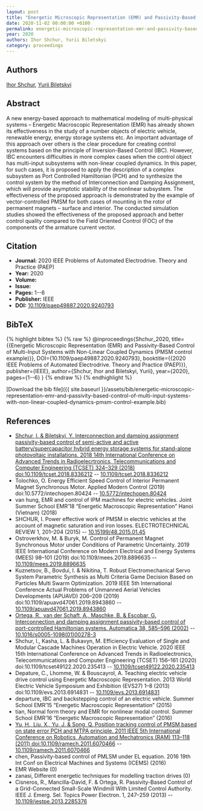 ```yaml
---
layout: post
title: "Energetic Microscopic Representation (EMR) and Passivity-Based Control of Multi-Input Systems with Non-Linear Coupled Dynamics (PMSM control example)"
date: 2020-11-02 00:00:00 +0100
permalink: energetic-microscopic-representation-emr-and-passivity-based-control-of-multi-input-systems-with-non-linear-coupled-dynamics-pmsm-control-example
year: 2020
authors: Ihor Shchur, Yurii Biletskyi
category: proceedings
---
```

 
## Authors
[Ihor Shchur](authors/igor-z-shchur), [Yurii Biletskyi](authors/yurii-o-biletskyi)
 
## Abstract
A new energy-based approach to mathematical modeling of multi-physical systems – Energetic Macroscopic Representation (EMR) has already shown its effectiveness in the study of a number objects of electric vehicle, renewable energy, energy storage systems etc. An important advantage of this approach over others is the clear procedure for creating control systems based on the principle of Inversion-Based Control (IBC). However, IBC encounters difficulties in more complex cases when the control object has multi-input subsystems with non-linear coupled dynamics. In this paper, for such cases, it is proposed to apply the description of a complex subsystem as Port Controlled Hamiltonian (PCH) and to synthesize the control system by the method of Interconnection and Damping Assignment, which will provide asymptotic stability of the nonlinear subsystem. The effectiveness of the proposed approach is demonstrated by the example of vector-controlled PMSM for both cases of mounting in the rotor of permanent magnets – surface and interior. The conducted simulation studies showed the effectiveness of the proposed approach and better control quality compared to the Field Oriented Control (FOC) of the components of the armature current vector.
 
## Citation
- **Journal:** 2020 IEEE Problems of Automated Electrodrive. Theory and Practice (PAEP)
- **Year:** 2020
- **Volume:** 
- **Issue:** 
- **Pages:** 1--6
- **Publisher:** IEEE
- **DOI:** [10.1109/paep49887.2020.9240793](https://doi.org/10.1109/paep49887.2020.9240793)
 
## BibTeX
{% highlight bibtex %}
{% raw %}
@inproceedings{Shchur_2020,
  title={{Energetic Microscopic Representation (EMR) and Passivity-Based Control of Multi-Input Systems with Non-Linear Coupled Dynamics (PMSM control example)}},
  DOI={10.1109/paep49887.2020.9240793},
  booktitle={{2020 IEEE Problems of Automated Electrodrive. Theory and Practice (PAEP)}},
  publisher={IEEE},
  author={Shchur, Ihor and Biletskyi, Yurii},
  year={2020},
  pages={1--6}
}
{% endraw %}
{% endhighlight %}
 
[Download the bib file]({{ site.baseurl }}/assets/bib/energetic-microscopic-representation-emr-and-passivity-based-control-of-multi-input-systems-with-non-linear-coupled-dynamics-pmsm-control-example.bib)
 
## References
- [Shchur, I. & Biletskyi, Y. Interconnection and damping assignment passivity-based control of semi-active and active battery/supercapacitor hybrid energy storage systems for stand-alone photovoltaic installations. 2018 14th International Conference on Advanced Trends in Radioelecrtronics, Telecommunications and Computer Engineering (TCSET) 324–329 (2018) doi:10.1109/tcset.2018.8336212](interconnection-and-damping-assignment-passivity-based-control-of-semi-active-and-active-battery-supercapacitor-hybrid-energy-storage-systems-for-stand-alone-photovoltaic-installations) -- [10.1109/tcset.2018.8336212](https://doi.org/10.1109/tcset.2018.8336212)
- Tolochko, O. Energy Efficient Speed Control of Interior Permanent Magnet Synchronous Motor. Applied Modern Control (2019) doi:10.5772/intechopen.80424 -- [10.5772/intechopen.80424](https://doi.org/10.5772/intechopen.80424)
- van hung, EMR and control of IPM machines for electric vehicles. Joint Summer School EMR&#x2019;18 &#x201C;Energetic Macroscopic Representation&#x201D; Hanoi (Vietnam) (2018)
- SHCHUR, I. Power effective work of PMSM in electric vehicles at the account of magnetic saturation and iron losses. ELECTROTECHNICAL REVIEW 1, 201–204 (2015) -- [10.15199/48.2015.01.45](https://doi.org/10.15199/48.2015.01.45)
- Ostroverkhov, M. & Buryk, M. Control of Permanent Magnet Synchronous Motor under Conditions of Parametric Uncertainty. 2019 IEEE International Conference on Modern Electrical and Energy Systems (MEES) 98–101 (2019) doi:10.1109/mees.2019.8896635 -- [10.1109/mees.2019.8896635](https://doi.org/10.1109/mees.2019.8896635)
- Kuznetsov, B., Bovdui, I. & Nikitina, T. Robust Electromechanical Servo System Parametric Synthesis as Multi Criteria Game Decision Based on Particles Multi Swarm Optimization. 2019 IEEE 5th International Conference Actual Problems of Unmanned Aerial Vehicles Developments (APUAVD) 206–209 (2019) doi:10.1109/apuavd47061.2019.8943860 -- [10.1109/apuavd47061.2019.8943860](https://doi.org/10.1109/apuavd47061.2019.8943860)
- [Ortega, R., van der Schaft, A., Maschke, B. & Escobar, G. Interconnection and damping assignment passivity-based control of port-controlled Hamiltonian systems. Automatica 38, 585–596 (2002)](interconnection-and-damping-assignment-passivity-based-control-of-port-controlled-hamiltonian-systems) -- [10.1016/s0005-1098(01)00278-3](https://doi.org/10.1016/s0005-1098(01)00278-3)
- Shchur, I., Kasha, L. & Bukavyn, M. Efficiency Evaluation of Single and Modular Cascade Machines Operation in Electric Vehicle. 2020 IEEE 15th International Conference on Advanced Trends in Radioelectronics, Telecommunications and Computer Engineering (TCSET) 156–161 (2020) doi:10.1109/tcset49122.2020.235413 -- [10.1109/tcset49122.2020.235413](https://doi.org/10.1109/tcset49122.2020.235413)
- Depature, C., Lhomme, W. & Bouscayrol, A. Teaching electric vehicle drive control using Energetic Macroscopic Representation. 2013 World Electric Vehicle Symposium and Exhibition (EVS27) 1–8 (2013) doi:10.1109/evs.2013.6914831 -- [10.1109/evs.2013.6914831](https://doi.org/10.1109/evs.2013.6914831)
- departure, IBC and backstepping control of an electric vehicle. Summer School EMR&#x2019;15 &#x201C;Energetic Macroscopic Representation&#x201D; (2015)
- tian, Normal form theory and EMR for nonlinear modal control. Summer School EMR&#x2019;16 &#x201C;Energetic Macroscopic Representation&#x201D; (2016)
- [Yu, H., Liu, X., Yu, J. & Song, Q. Position tracking control of PMSM based on state error PCH and MTPA principle. 2011 IEEE 5th International Conference on Robotics, Automation and Mechatronics (RAM) 113–118 (2011) doi:10.1109/ramech.2011.6070466](position-tracking-control-of-pmsm-based-on-state-error-pch-and-mtpa-principle) -- [10.1109/ramech.2011.6070466](https://doi.org/10.1109/ramech.2011.6070466)
- chen, Passivity-based control of PMLSM under EL equation. 2016 19th Int Conf on Electrical Machines and Systems (ICEMS) (2016)
- EMR Website (0)
- zanasi, Different energetic techniques for modelling traction drives (0)
- Cisneros, R., Mancilla-David, F. & Ortega, R. Passivity-Based Control of a Grid-Connected Small-Scale Windmill With Limited Control Authority. IEEE J. Emerg. Sel. Topics Power Electron. 1, 247–259 (2013) -- [10.1109/jestpe.2013.2285376](https://doi.org/10.1109/jestpe.2013.2285376)

